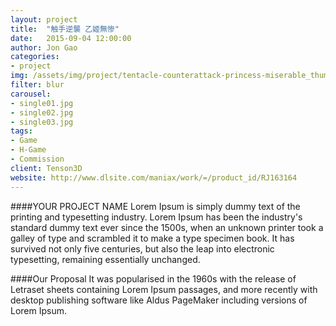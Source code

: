 ```yaml
---
layout: project
title:  "触手逆襲 乙姬無惨"
date:   2015-09-04 12:00:00
author: Jon Gao
categories:
- project
img: /assets/img/project/tentacle-counterattack-princess-miserable_thumbnail_600x225.png
filter: blur
carousel:
- single01.jpg
- single02.jpg
- single03.jpg
tags:
- Game
- H-Game
- Commission
client: Tenson3D
website: http://www.dlsite.com/maniax/work/=/product_id/RJ163164
---
```

####YOUR PROJECT NAME
Lorem Ipsum is simply dummy text of the printing and typesetting industry. Lorem Ipsum has been the industry's standard dummy text ever since the 1500s, when an unknown printer took a galley of type and scrambled it to make a type specimen book. It has survived not only five centuries, but also the leap into electronic typesetting, remaining essentially unchanged.

####Our Proposal
It was popularised in the 1960s with the release of Letraset sheets containing Lorem Ipsum passages, and more recently with desktop publishing software like Aldus PageMaker including versions of Lorem Ipsum.
